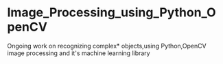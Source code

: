 # Image_Processing_using_Python_OpenCV
Ongoing work on recognizing complex* objects,using Python,OpenCV image processing and it's machine learning library

